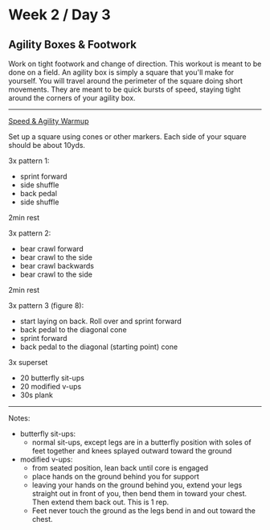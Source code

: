 # Week 2 / Day 3

## Agility Boxes & Footwork
Work on tight footwork and change of direction. This workout is meant to be done on a field. An agility box is simply a square that you'll make for yourself. You will travel around the perimeter of the square doing short movements. They are meant to be quick bursts of speed, staying tight around the corners of your agility box.

---------

[Speed & Agility Warmup](./speed_warmup.md)

Set up a square using cones or other markers. Each side of your square should be about 10yds.

3x pattern 1:
- sprint forward
- side shuffle
- back pedal
- side shuffle

2min rest

3x pattern 2:
- bear crawl forward
- bear crawl to the side
- bear crawl backwards
- bear crawl to the side

2min rest

3x pattern 3 (figure 8):
- start laying on back. Roll over and sprint forward
- back pedal to the diagonal cone
- sprint forward
- back pedal to the diagonal (starting point) cone

3x superset
- 20 butterfly sit-ups
- 20 modified v-ups
- 30s plank
---------
Notes:
- butterfly sit-ups:
  - normal sit-ups, except legs are in a butterfly position with soles of feet together and knees splayed outward toward the ground
- modified v-ups:
  - from seated position, lean back until core is engaged
  - place hands on the ground behind you for support
  - leaving your hands on the ground behind you, extend your legs straight out in front of you, then bend them in toward your chest. Then extend them back out. This is 1 rep.
  - Feet never touch the ground as the legs bend in and out toward the chest.
